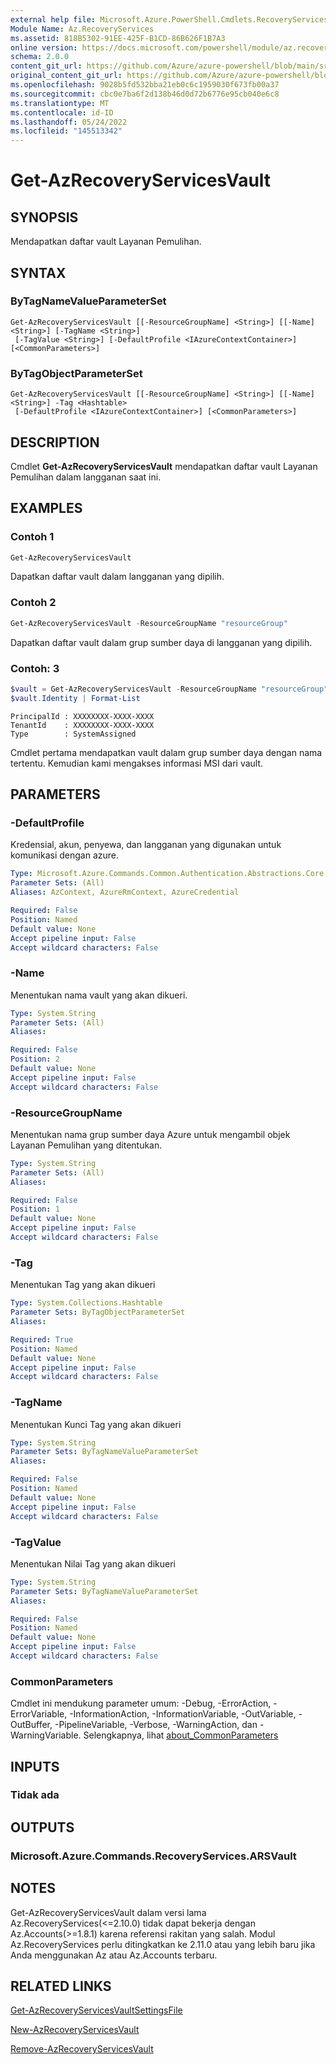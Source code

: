 ```yaml
---
external help file: Microsoft.Azure.PowerShell.Cmdlets.RecoveryServices.dll-Help.xml
Module Name: Az.RecoveryServices
ms.assetid: 818B5302-91EE-425F-B1CD-86B626F1B7A3
online version: https://docs.microsoft.com/powershell/module/az.recoveryservices/get-azrecoveryservicesvault
schema: 2.0.0
content_git_url: https://github.com/Azure/azure-powershell/blob/main/src/RecoveryServices/RecoveryServices/help/Get-AzRecoveryServicesVault.md
original_content_git_url: https://github.com/Azure/azure-powershell/blob/main/src/RecoveryServices/RecoveryServices/help/Get-AzRecoveryServicesVault.md
ms.openlocfilehash: 9028b5fd532bba21eb0c6c1959030f673fb00a37
ms.sourcegitcommit: cbc0e7ba6f2d138b46d0d72b6776e95cb040e6c8
ms.translationtype: MT
ms.contentlocale: id-ID
ms.lasthandoff: 05/24/2022
ms.locfileid: "145513342"
---
```

# Get-AzRecoveryServicesVault

## SYNOPSIS

Mendapatkan daftar vault Layanan Pemulihan.

## SYNTAX

### ByTagNameValueParameterSet
```
Get-AzRecoveryServicesVault [[-ResourceGroupName] <String>] [[-Name] <String>] [-TagName <String>]
 [-TagValue <String>] [-DefaultProfile <IAzureContextContainer>] [<CommonParameters>]
```

### ByTagObjectParameterSet
```
Get-AzRecoveryServicesVault [[-ResourceGroupName] <String>] [[-Name] <String>] -Tag <Hashtable>
 [-DefaultProfile <IAzureContextContainer>] [<CommonParameters>]
```

## DESCRIPTION

Cmdlet **Get-AzRecoveryServicesVault** mendapatkan daftar vault Layanan Pemulihan dalam langganan saat ini.

## EXAMPLES

### Contoh 1

```powershell
Get-AzRecoveryServicesVault
```

Dapatkan daftar vault dalam langganan yang dipilih.

### Contoh 2

```powershell
Get-AzRecoveryServicesVault -ResourceGroupName "resourceGroup"
```

Dapatkan daftar vault dalam grup sumber daya di langganan yang dipilih.

### Contoh: 3

```powershell
$vault = Get-AzRecoveryServicesVault -ResourceGroupName "resourceGroup" -Name "vaultName"
$vault.Identity | Format-List
```

```output
PrincipalId : XXXXXXXX-XXXX-XXXX
TenantId    : XXXXXXXX-XXXX-XXXX
Type        : SystemAssigned
```

Cmdlet pertama mendapatkan vault dalam grup sumber daya dengan nama tertentu. Kemudian kami mengakses informasi MSI dari vault.

## PARAMETERS

### -DefaultProfile

Kredensial, akun, penyewa, dan langganan yang digunakan untuk komunikasi dengan azure.

```yaml
Type: Microsoft.Azure.Commands.Common.Authentication.Abstractions.Core.IAzureContextContainer
Parameter Sets: (All)
Aliases: AzContext, AzureRmContext, AzureCredential

Required: False
Position: Named
Default value: None
Accept pipeline input: False
Accept wildcard characters: False
```

### -Name

Menentukan nama vault yang akan dikueri.

```yaml
Type: System.String
Parameter Sets: (All)
Aliases:

Required: False
Position: 2
Default value: None
Accept pipeline input: False
Accept wildcard characters: False
```

### -ResourceGroupName

Menentukan nama grup sumber daya Azure untuk mengambil objek Layanan Pemulihan yang ditentukan.

```yaml
Type: System.String
Parameter Sets: (All)
Aliases:

Required: False
Position: 1
Default value: None
Accept pipeline input: False
Accept wildcard characters: False
```

### -Tag

Menentukan Tag yang akan dikueri

```yaml
Type: System.Collections.Hashtable
Parameter Sets: ByTagObjectParameterSet
Aliases:

Required: True
Position: Named
Default value: None
Accept pipeline input: False
Accept wildcard characters: False
```

### -TagName

Menentukan Kunci Tag yang akan dikueri

```yaml
Type: System.String
Parameter Sets: ByTagNameValueParameterSet
Aliases:

Required: False
Position: Named
Default value: None
Accept pipeline input: False
Accept wildcard characters: False
```

### -TagValue

Menentukan Nilai Tag yang akan dikueri

```yaml
Type: System.String
Parameter Sets: ByTagNameValueParameterSet
Aliases:

Required: False
Position: Named
Default value: None
Accept pipeline input: False
Accept wildcard characters: False
```

### CommonParameters
Cmdlet ini mendukung parameter umum: -Debug, -ErrorAction, -ErrorVariable, -InformationAction, -InformationVariable, -OutVariable, -OutBuffer, -PipelineVariable, -Verbose, -WarningAction, dan -WarningVariable. Selengkapnya, lihat [about_CommonParameters](http://go.microsoft.com/fwlink/?LinkID=113216)

## INPUTS

### Tidak ada

## OUTPUTS

### Microsoft.Azure.Commands.RecoveryServices.ARSVault

## NOTES
Get-AzRecoveryServicesVault dalam versi lama Az.RecoveryServices(<=2.10.0) tidak dapat bekerja dengan Az.Accounts(>=1.8.1) karena referensi rakitan yang salah. Modul Az.RecoveryServices perlu ditingkatkan ke 2.11.0 atau yang lebih baru jika Anda menggunakan Az atau Az.Accounts terbaru.

## RELATED LINKS

[Get-AzRecoveryServicesVaultSettingsFile](./Get-AzRecoveryServicesVaultSettingsFile.md)

[New-AzRecoveryServicesVault](./New-AzRecoveryServicesVault.md)

[Remove-AzRecoveryServicesVault](./Remove-AzRecoveryServicesVault.md)
